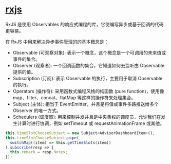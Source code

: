 # [rxjs](https://cn.rx.js.org/)

RxJS 是使用 Observables 的响应式编程的库，它使编写异步或基于回调的代码更容易。

在 RxJS 中用来解决异步事件管理的的基本概念是：

- Observable (可观察对象): 表示一个概念，这个概念是一个可调用的未来值或事件的集合。
- Observer (观察者): 一个回调函数的集合，它知道如何去监听由 Observable 提供的值。
- Subscription (订阅): 表示 Observable 的执行，主要用于取消 Observable 的执行。
- Operators (操作符): 采用函数式编程风格的纯函数 (pure function)，使用像 map、filter、concat、flatMap 等这样的操作符来处理集合。
- Subject (主体): 相当于 EventEmitter，并且是将值或事件多路推送给多个 Observer 的唯一方式。
- Schedulers (调度器): 用来控制并发并且是中央集权的调度员，允许我们在发生计算时进行协调，例如 setTimeout 或 requestAnimationFrame 或其他。

```js
this.timeSlotChooseSubject = new Subject<AdvisorDashboardItem>();
this.timeSlotChooseSubject.pipe(
  switchMap((item) => this.getTimeSlots(item))
).subscribe(resp => {
  this.remark = resp.Notes;
});
```

## 